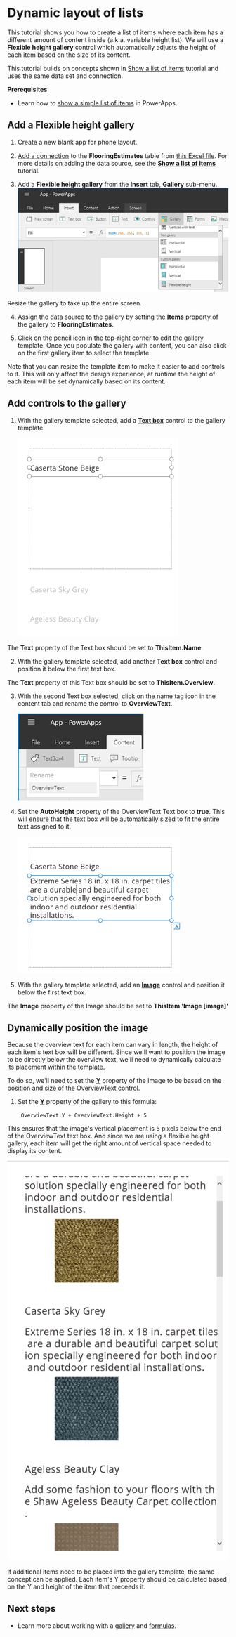 <properties
    pageTitle="Dynamic sizing and positioning | Microsoft PowerApps"
    description="Use a variable height gallery to show a dynamic list of items in your app"
    services=""
    suite="powerapps"
    documentationCenter="na"
    authors="fikaradz"
    manager="anneta"
    editor=""
    tags=""/>
<tags
    ms.service="powerapps"
    ms.devlang="na"
    ms.topic="article"
    ms.tgt_pltfrm="na"
    ms.workload="na"
    ms.date="10/16/2016"
    ms.author="fikaradz"/>

# Dynamic layout of lists  #

This tutorial shows you how to create a list of items where each item has a different amount of content inside (a.k.a. variable height list).  We will use a **Flexible height gallery** control which automatically adjusts the height of each item based on the size of its content.

This tutorial builds on concepts shown in [Show a list of items](add-gallery.md) tutorial and uses the same data set and connection.

**Prerequisites**

- Learn how to [show a simple list of items](add-gallery.md) in PowerApps.

## Add a Flexible height gallery ##

1. Create a new blank app for phone layout.

2. [Add a connection](add-data-connection.md) to the **FlooringEstimates** table from [this Excel file](https://az787822.vo.msecnd.net/documentation/get-started-from-data/FlooringEstimates.xlsx).  For more details on adding the data source, see the **[Show a list of items](add-gallery.md)** tutorial.

3. Add a **Flexible height gallery** from the **Insert** tab, **Gallery** sub-menu.
	![Add gallery](./media/galleryDynamicSizing/addGallery.png)

  Resize the gallery to take up the entire screen.

4. Assign the data source to the gallery by setting the **[Items](controls/properties-core.md)** property of the gallery to **FlooringEstimates**.

5.  Click on the pencil icon in the top-right corner to edit the gallery template. Once you populate the gallery with content, you can also click on the first gallery item to select the template.

  Note that you can resize the template item to make it easier to add controls to it. This will only affect the design experience, at runtime the height of each item will be set dynamically based on its content.

## Add controls to the gallery ##

1. With the gallery template selected, add a **[Text box](controls/control-text-box.md)** control to the gallery template.  

	![Add text box](./media/galleryDynamicSizing/addTextBox.png)

  The **Text** property of the Text box should be set to **ThisItem.Name**.

2. With the gallery template selected, add another **Text box** control and position it below the first text box.  

  The **Text** property of this Text box should be set to **ThisItem.Overview**.

3. With the second Text box selected, click on the name tag icon in the content tab and rename the control to **OverviewText**.

    ![Rename text box](./media/galleryDynamicSizing/renameTextBox.png)

3. Set the **AutoHeight** property of the OverviewText Text box  to **true**.  This will ensure that the text box will be automatically sized to fit the entire text assigned to it.

  	![Text auto height](./media/galleryDynamicSizing/autoHeightText.png)

4. With the gallery template selected, add an **[Image](controls/control-image.md)** control and position it below the first text box.

The **Image** property of the Image should be set to **ThisItem.'Image [image]'**

## Dynamically position the image ##

Because the overview text for each item can vary in length, the height of each item's text box will be different.  Since we'll want to position the image to be directly below the overview text, we'll need to dynamically calculate its placement within the template.

To do so, we'll need to set the **[Y](controls/properties-core.md)** property of the Image to be based on the position and size of the OverviewText control.

1. Set the **[Y](controls/properties-core.md)** property of the gallery to this formula:

        OverviewText.Y + OverviewText.Height + 5

This ensures that the image's vertical placement is 5 pixels below the end of the OverviewText text box.  And since we are using a flexible height gallery, each item will get the right amount of vertical space needed to display its content.

![Final app](./media/galleryDynamicSizing/dynamicApp.png)

If additional items need to be placed into the gallery template, the same concept can be applied.  Each item's Y property should be calculated based on the Y and height of the item that preceeds it.

## Next steps ##
- Learn more about working with a [gallery](working-with-forms.md) and [formulas](working-with-formulas.md).
